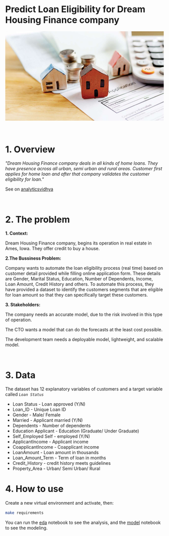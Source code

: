 # Predict Loan Eligibility for Dream Housing Finance company

![](img/header.jpg)

<br>

# 1. Overview

_"Dream Housing Finance company deals in all kinds of home loans. They have presence across all urban, semi urban and rural areas. Customer first applies for home loan and after that company validates the customer eligibility for loan."_

See on [analyticsvidhya](https://datahack.analyticsvidhya.com/contest/practice-problem-loan-prediction-iii/#ProblemStatement)


<br>


# 2. The problem

 **1. Context:**

   Dream Housing Finance company, begins its operation in real estate in Ames, Iowa. They offer credit to buy a house.
   
 **2.The Bussiness Problem:**
   
   Company wants to automate the loan eligibility process (real time) based on customer detail provided while filling online application form. These details are Gender, Marital Status, Education, Number of Dependents, Income, Loan Amount, Credit History and others. To automate this process, they have provided a dataset to identify the customers segments that are eligible for loan amount so that they can specifically target these customers. 

 **3. Stakeholders:**

   The company needs an accurate model, due to the risk involved in this type of operation.

   The CTO wants a model that can do the forecasts at the least cost possible.

   The development team needs a deployable model, lightweight, and scalable model.

       
<br>


# 3. Data

The dataset has 12 explanatory variables of customers and a target variable called _`Loan Status`_

* Loan Status - Loan approved (Y/N)
* Loan_ID - Unique Loan ID
* Gender - Male/ Female
* Married - Applicant married (Y/N)
* Dependents - Number of dependents
* Education	Applicant - Education (Graduate/ Under Graduate)
* Self_Employed	Self - employed (Y/N)
* ApplicantIncome - Applicant income
* CoapplicantIncome - Coapplicant income
* LoanAmount - Loan amount in thousands
* Loan_Amount_Term - Term of loan in months
* Credit_History - credit history meets guidelines
* Property_Area - Urban/ Semi Urban/ Rural

# 4. How to use

Create a new virtual environment and activate, then:

```sh
make requirements
```

You can run the [eda](loan_eda.ipynb) notebook to see the analysis, and the [model](loan_model.ipynb)  notebook to see the modeling.
